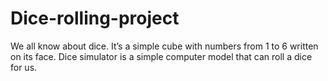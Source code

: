# Dice-rolling-project
We all know about dice. It’s a simple cube with numbers from 1 to 6 written on its face. Dice simulator is a simple computer model that can roll a dice for us.

